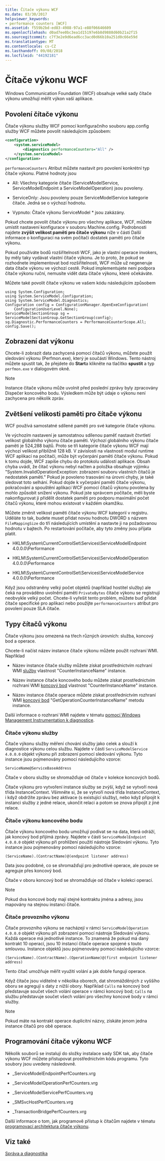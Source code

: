 ```yaml
---
title: Čítače výkonu WCF
ms.date: 03/30/2017
helpviewer_keywords:
- performance counters [WCF]
ms.assetid: f559b2bd-ed83-4988-97a1-e88f06646609
ms.openlocfilehash: d0ad7ee0bc3ea1d15197e6b8d9888d60b21a2f15
ms.sourcegitcommit: c7f3e2e9d6ead6cc3acd0d66b10a251d0c66e59d
ms.translationtype: MT
ms.contentlocale: cs-CZ
ms.lasthandoff: 09/08/2018
ms.locfileid: "44192181"
---
```

# <a name="wcf-performance-counters"></a>Čítače výkonu WCF
Windows Communication Foundation (WCF) obsahuje velké sady čítače výkonu umožňují měřit výkon vaší aplikace.  
  
## <a name="enabling-performance-counters"></a>Povolení čítače výkonu  
 Čítače výkonu služby WCF pomocí konfiguračního souboru app.config služby WCF můžete povolit následujícím způsobem:  
  
```xml  
<configuration>  
    <system.serviceModel>  
        <diagnostics performanceCounters="All" />  
    </system.serviceModel>  
</configuration>  
```  
  
 `performanceCounters` Atribut můžete nastavit pro povolení konkrétní typ čítače výkonu. Platné hodnoty jsou  
  
-   All: Všechny kategorie čítače (ServiceModelService, ServiceModelEndpoint a ServiceModelOperation) jsou povoleny.  
  
-   ServiceOnly: Jsou povoleny pouze ServiceModelService kategorie čítače. Jedná se o výchozí hodnotu.  
  
-   Vypnuto: Čítače výkonu ServiceModel * jsou zakázány.  
  
 Pokud chcete povolit čítače výkonu pro všechny aplikace, WCF, můžete umístit nastavení konfigurace v souboru Machine.config.  Podrobnosti najdete **zvýšit velikost paměti pro čítače výkonu** níže v části Další informace o konfiguraci na svém počítači dostatek paměti pro čítače výkonu.  
  
 Pokud používáte bodů rozšiřitelnosti WCF, jako je vlastní operace invokers, by měly taky vydávat vlastní čítače výkonu. Je to proto, že pokud se rozhodnete implementovat bod rozšiřitelnosti, WCF může už negeneruje data čítače výkonu ve výchozí cestě. Pokud implementujete není podpora čítače výkonu ruční, nemusíte vidět data čítače výkonu, které očekáváte.  
  
 Můžete také povolit čítače výkonu ve vašem kódu následujícím způsobem  
  
```  
using System.Configuration;  
using System.ServiceModel.Configuration;  
using System.ServiceModel.Diagnostics;  
Configuration config = ConfigurationManager.OpenExeConfiguration(  
    ConfigurationUserLevel.None);  
ServiceModelSectionGroup sg = ServiceModelSectionGroup.GetSectionGroup(config);  
sg.Diagnostic.PerformanceCounters = PerformanceCounterScope.All;  
config.Save();  
```  
  
## <a name="viewing-performance-data"></a>Zobrazení dat výkonu  
 Chcete-li zobrazit data zachycená pomocí čítačů výkonu, můžete použít sledování výkonu (Perfmon.exe), který je součástí Windows. Tento nástroj můžete spustit tak, že přejdete do **Start**a klikněte na tlačítko **spustit** a typ `perfmon.exe` v dialogovém okně.  
  
> [!NOTE]
>  Instance čítače výkonu může uvolnit před poslední zprávy byly zpracovány Dispečer koncového bodu. Výsledkem může být údaje o výkonu není zachycena pro několik zpráv.  
  
## <a name="increasing-memory-size-for-performance-counters"></a>Zvětšení velikosti paměti pro čítače výkonu  
 WCF používá samostatné sdílené paměti pro své kategorie čítače výkonu.  
  
 Ve výchozím nastavení je samostatnou sdílenou paměť nastavit čtvrtletí velikost globálního výkonu čítače paměti. Výchozí globálního výkonu čítače paměti je 524,288 bajtů. Proto se tři kategorie čítače výkonu WCF mají výchozí velikost přibližně 128 kB. V závislosti na vlastnosti modul runtime WCF aplikací na počítači, může být vyčerpání paměti čítače výkonu. Pokud k tomu dojde, WCF zapíše chybu do protokolu událostí aplikace. Obsah chyba uvádí, že čítač výkonu nebyl načten a položka obsahuje výjimku "System.InvalidOperationException: zobrazení souboru vlastních čítačů je nedostatek paměti." Pokud je povoleno trasování na úrovni chyby, je také sledovat toto selhání. Pokud dojde k vyčerpání paměti čítače výkonu, pokračování a spouštění aplikací WCF pomocí čítačů výkonu povolena by mohlo způsobit snížení výkonu. Pokud jste správcem počítače, měli byste nakonfigurovat ji přidělit dostatek paměti pro podporu maximální počet čítačů výkonu, které mohou existovat v každém okamžiku.  
  
 Můžete změnit velikost paměti čítače výkonu WCF kategorií v registru. Uděláte to tak, budete muset přidat novou hodnotu DWORD s názvem `FileMappingSize` do tří následujících umístění a nastavte ji na požadovanou hodnotu v bajtech. Po restartování počítače, aby tyto změny jsou přijata platit.  
  
-   HKLM\System\CurrentControlSet\Services\ServiceModelEndpoint 4.0.0.0\Performance  
  
-   HKLM\System\CurrentControlSet\Services\ServiceModelOperation 4.0.0.0\Performance  
  
-   HKLM\System\CurrentControlSet\Services\ServiceModelService 4.0.0.0\Performance  
  
 Když jsou odstraněny velký počet objektů (například hostitel služby) ale čeká na prováděno uvolnění paměti `PrivateBytes` čítače výkonu se registrují neobvykle velký počet. Chcete-li vyřešit tento problém, můžete buď přidat čítače specifické pro aplikaci nebo použijte `performanceCounters` atribut pro povolení pouze SLA čítače.  
  
## <a name="types-of-performance-counters"></a>Typy čítačů výkonu  
 Čítače výkonu jsou omezená na třech různých úrovních: služba, koncový bod a operace.  
  
 Chcete-li načíst název instance čítače výkonu můžete použít rozhraní WMI. Například  
  
-   Název instance čítače služby můžete získat prostřednictvím rozhraní WMI [služby](../../../../../docs/framework/wcf/diagnostics/wmi/service.md) vlastnost "CounterInstanceName" instance.  
  
-   Název instance čítače koncového bodu můžete získat prostřednictvím rozhraní WMI [koncový bod](../../../../../docs/framework/wcf/diagnostics/wmi/endpoint.md) vlastnost "CounterInstanceName" instance.  
  
-   Název instance čítače operace můžete získat prostřednictvím rozhraní WMI [koncový bod](../../../../../docs/framework/wcf/diagnostics/wmi/endpoint.md) "GetOperationCounterInstanceName" metodu instance.  
  
 Další informace o rozhraní WMI najdete v tématu [pomocí Windows Management Instrumentation k diagnostice](../../../../../docs/framework/wcf/diagnostics/wmi/index.md).  
  
### <a name="service-performance-counters"></a>Čítače výkonu služby  
 Čítače výkonu služby měření chování služby jako celek a slouží k diagnostice výkonu celou službu. Najdete v části `ServiceModelService 4.0.0.0` objekt výkonu při zobrazení pomocí sledování výkonu. Tyto instance jsou pojmenovány pomocí následujícího vzorce:  
  
```  
ServiceName@ServiceBaseAddress  
```  
  
 Čítače v oboru služby se shromažďuje od čítače v kolekce koncových bodů.  
  
 Čítače výkonu pro vytvoření instance služby se zvýší, když se vytvoří nová třída InstanceContext. Všimněte si, že se vytvoří nová třída InstanceContext, i když obdržíte zprávu bez aktivace (s existující služby), nebo když připojit k instanci služby z jedné relace, ukončit relaci a potom se znova připojit z jiné relace.  
  
### <a name="endpoint-performance-counters"></a>Čítače výkonu koncového bodu  
 Čítače výkonu koncového bodu umožňují podívat se na data, která odráží, jak koncový bod přijímá zprávy. Najdete v části `ServiceModelEndpoint 4.0.0.0` objekt výkonu při prohlížení použití nástroje Sledování výkonu. Tyto instance jsou pojmenovány pomocí následujícího vzorce:  
  
```  
(ServiceName).(ContractName)@(endpoint listener address)  
```  
  
 Data jsou podobné, co se shromažďují pro jednotlivé operace, ale pouze se agreguje přes koncový bod.  
  
 Čítače v oboru koncový bod se shromažďuje od čítače v kolekci operací.  
  
> [!NOTE]
>  Pokud dva koncové body mají stejné kontraktu jména a adresy, jsou mapovány na stejnou instanci čítače.  
  
### <a name="operation-performance-counters"></a>Čítače provozního výkonu  
 Čítače provozního výkonu se nacházejí v rámci `ServiceModelOperation 4.0.0.0` objekt výkonu při zobrazení pomocí nástroje Sledování výkonu. Každá operace má jednotlivé instance. To znamená že pokud má daný kontrakt 10 operací, jsou 10 instancí čítače operace spojené s touto smlouvou. Instance objektů jsou pojmenovány pomocí následujícího vzorce:  
  
```  
(ServiceName).(ContractName).(OperationName)@(first endpoint listener address)  
```  
  
 Tento čítač umožňuje měřit využití volání a jak dobře fungují operace.  
  
 Když čítače jsou viditelné v několika oborech, dat shromážděných z vyššího oboru se agregují s daty z nižší obory. Například `Calls` na koncový bod představuje součet všech volání operace v rámci koncový bod; `Calls` na službu představuje součet všech volání pro všechny koncové body v rámci služby.  
  
> [!NOTE]
>  Pokud máte na kontrakt operace duplicitní názvy, získáte jenom jedna instance čítačů pro obě operace.  
  
## <a name="programming-the-wcf-performance-counters"></a>Programování čítače výkonu WCF  
 Několik souborů se instalují do složky instalace sady SDK tak, aby čítače výkonu WCF můžete přistupovat prostřednictvím kódu programu. Tyto soubory jsou uvedeny následovně.  
  
-   _ServiceModelEndpointPerfCounters.vrg  
  
-   _ServiceModelOperationPerfCounters.vrg  
  
-   _ServiceModelServicePerfCounters.vrg  
  
-   _SMSvcHostPerfCounters.vrg  
  
-   _TransactionBridgePerfCounters.vrg  
  
 Další informace o tom, jak programově přístup k čítačům najdete v tématu [programovací architektura čítače výkonu](https://go.microsoft.com/fwlink/?LinkId=95179).  
  
## <a name="see-also"></a>Viz také  
 [Správa a diagnostika](../../../../../docs/framework/wcf/diagnostics/index.md)
